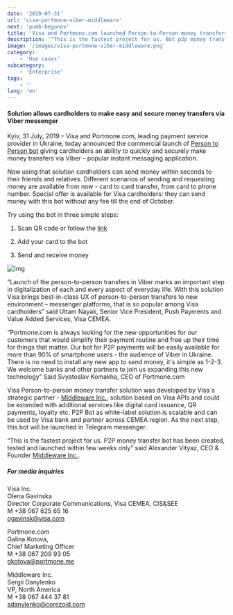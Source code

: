 ```yaml
---
date: '2019-07-31'
url: 'visa-portmone-viber-middleware'
next: 'pumb-begunov'
title: 'Visa and Portmone.com launched Person-to-Person money transfers in Viber for Ukrainian clients'
description: '“This is the fastest project for us. Bot p2p money transfer has been created, tested and launched within few weeks only” said Alexander Vityaz, CEO & Founder Middleware Inс.'
image: '/images/visa-portmone-viber-middleware.png'
category:
    - 'Use cases'
subcategory:
	- 'Enterprise'
tags:
    - ''
lang: 'en'
---
```



#### Solution allows cardholders to make easy and secure money transfers via Viber messenger

Kyiv, 31 July, 2019 – Visa and Portmone.com, leading payment service provider in Ukraine, today announced the commercial launch of [Person to Person bot](viber://pa?chatURI=portmonecom&context=press_release) giving cardholders an ability to quickly and securely make money transfers via Viber – popular instant messaging application. 

Now using that solution cardholders can send money within seconds to their friends and relatives. Different scenarios of sending and requesting money are available from now - card to card transfer, from card to phone number.  Special offer is available for Visa cardholders: they can send money with this bot without any fee till the end of October. 

Try using the bot in three simple steps:

1. Scan QR code or follow the [link](viber://pa?chatURI=portmonecom&context=press_release)

2. Add your card to the bot

3. Send and receive money

![img](/images/portmone-qr.png)

“Launch of the  person-to-person transfers in Viber marks an important step in digitalization of each and every aspect of everyday life. With this solution Visa brings best-in-class UX of person-to-person transfers to new environment – messenger platforms, that is so popular among Visa cardholders” said Uttam Nayak, Senior Vice President, Push Payments and Value Added Services, Visa CEMEA. 

“Portmone.com is always looking for the new opportunities for our customers that would simplify their payment routine and free up their time for things that matter. Our bot for P2P payments will be easily available for more than 90% of smartphone users - the audience of Viber in Ukraine. There is no need to install any new app to send money, it's simple as 1-2-3. We welcome banks and other partners to join us expanding this new technology” Said Svyatoslav Komakha, CEO of Portmone.com

Visa Person-to-person money transfer solution was developed by Visa`s strategic partner - [Middleware Inc.](https://www.corezoid.com/), solution based on Visa APIs and could be extended with additional services like digital card issuance, QR payments, loyalty etc. P2P Bot as white-label solution is scalable and can be used by Visa bank and partner across CEMEA region. As the next step, this bot will be launched in Telegram messenger.

“This is the fastest project for us. P2P money transfer bot has been created, tested and launched within few weeks only” said Alexander Vityaz, CEO & Founder [Middleware Inc.](https://www.corezoid.com/).


##### For media inquiries 

Visa Inc.<br />
Olena Gavinska<br />
Director Corporate Communications, Visa CEMEA, CIS&SEE<br />
M +38 067 625 65 16<br />
[ogavinsk@visa.com](ogavinsk@visa.com)


Portmone.com<br />
Galina Kotova, <br />
Chief Marketing Officer<br />
M +38 067 209 93 05<br />
[gkotova@portmone.me](gkotova@portmone.me)


Middleware Inc.<br />
Sergii Danylenko<br />
VP, North America<br />
M +38 067 444 37 81<br />
[sdanylenko@corezoid.com](sdanylenko@corezoid.com)
